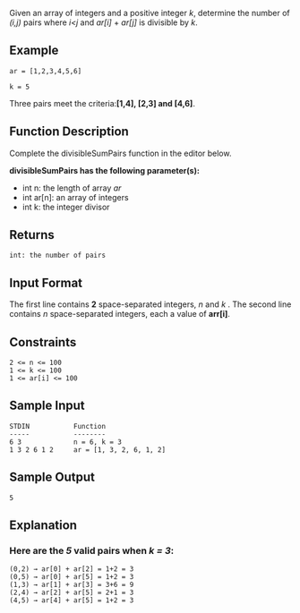 Given an array of integers and a positive integer *k*, determine the number of *(i,j)* pairs where *i<j* and *ar[i]* + *ar[j]*  is divisible by *k*.

## Example

    ar = [1,2,3,4,5,6]

    k = 5


Three pairs meet the criteria:**[1,4], [2,3]  and [4,6]**.

## Function Description

Complete the divisibleSumPairs function in the editor below.

**divisibleSumPairs has the following parameter(s):**

- int n: the length of array *ar*
- int ar[n]: an array of integers
- int k: the integer divisor


## Returns

    int: the number of pairs


## Input Format

The first line contains **2** space-separated integers, *n* and *k* .
The second line contains *n* space-separated integers, each a value of **arr[i]**.


## Constraints

    2 <= n <= 100
    1 <= k <= 100
    1 <= ar[i] <= 100


## Sample Input

    STDIN           Function
    -----           --------
    6 3             n = 6, k = 3
    1 3 2 6 1 2     ar = [1, 3, 2, 6, 1, 2]


## Sample Output

    5


## Explanation

### Here are the *5* valid pairs when *k = 3*:

    (0,2) → ar[0] + ar[2] = 1+2 = 3
    (0,5) → ar[0] + ar[5] = 1+2 = 3
    (1,3) → ar[1] + ar[3] = 3+6 = 9
    (2,4) → ar[2] + ar[5] = 2+1 = 3
    (4,5) → ar[4] + ar[5] = 1+2 = 3

